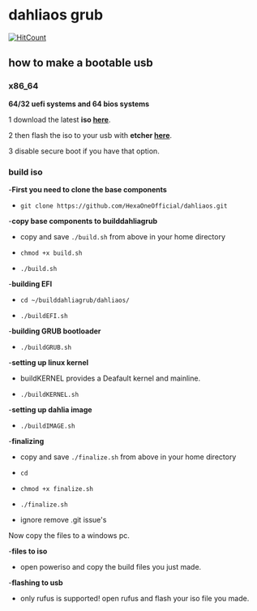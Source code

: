 # dahliaos grub

[![HitCount](http://hits.dwyl.com/HexaOneOfficial/dahliaos.svg)](http://hits.dwyl.com/HexaOneOfficial/dahliaos)

## how to make a bootable usb

### x86_64

**64/32 uefi systems and 64 bios systems**

1 download the latest **iso [here](https://github.com/HexaOneOfficial/dahliaos/releases/download/200630_2/DahliaOS200630_2.iso)**. 

2 then flash the iso to your usb with **etcher [here](https://www.balena.io/etcher/)**.

3 disable secure boot if you have that option.
 

### build iso

-**First you need to clone the base components**
 
 - `git clone https://github.com/HexaOneOfficial/dahliaos.git` 

-**copy base components to builddahliagrub**

- copy and save `./build.sh` from above in your home directory

- `chmod +x build.sh` 

- `./build.sh`

-**building EFI**  

- `cd ~/builddahliagrub/dahliaos/` 

- `./buildEFI.sh`

-**building GRUB bootloader** 

- `./buildGRUB.sh`

-**setting up linux kernel** 
 
- buildKERNEL provides a Deafault kernel and mainline.

- `./buildKERNEL.sh`
 
-**setting up dahlia image** 
 
 - `./buildIMAGE.sh`

-**finalizing** 
 
 - copy and save `./finalize.sh` from above in your home directory
 
 - `cd` 
 
 - `chmod +x finalize.sh` 

 - `./finalize.sh`
 
 - ignore remove .git issue's 


Now copy the files to a windows pc.

-**files to iso** 

- open poweriso and copy the build files you just made. 

-**flashing to usb** 

- only rufus is supported! open rufus and flash your iso file you made. 


